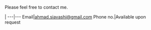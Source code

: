 Please feel free to contact me.  

   |
---|---
Email|ahmad.siavashi@gmail.com
Phone no.|Available upon request

<br>
  